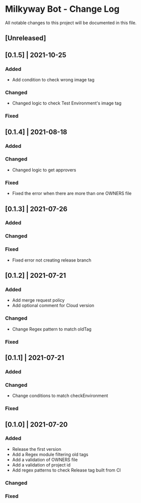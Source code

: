 # Milkyway Bot - Change Log
All notable changes to this project will be documented in this file.

## [Unreleased]

## [0.1.5] | 2021-10-25
### Added
- Add condition to check wrong image tag
### Changed
- Changed logic to check Test Environment's image tag
### Fixed

## [0.1.4] | 2021-08-18
### Added
### Changed
- Changed logic to get approvers
### Fixed
- Fixed the error when there are more than one OWNERS file

## [0.1.3] | 2021-07-26
### Added
### Changed
### Fixed
- Fixed error not creating release branch

## [0.1.2] | 2021-07-21
### Added
- Add merge request policy
- Add optional comment for Cloud version
### Changed
- Change Regex pattern to match oldTag
### Fixed

## [0.1.1] | 2021-07-21
### Added
### Changed
- Change conditions to match checkEnvironment
### Fixed

## [0.1.0] | 2021-07-20
### Added
- Release the first version
- Add a Regex module filtering old tags
- Add a validation of OWNERS file
- Add a validation of project id
- Add regex patterns to check Release tag built from CI
### Changed
### Fixed